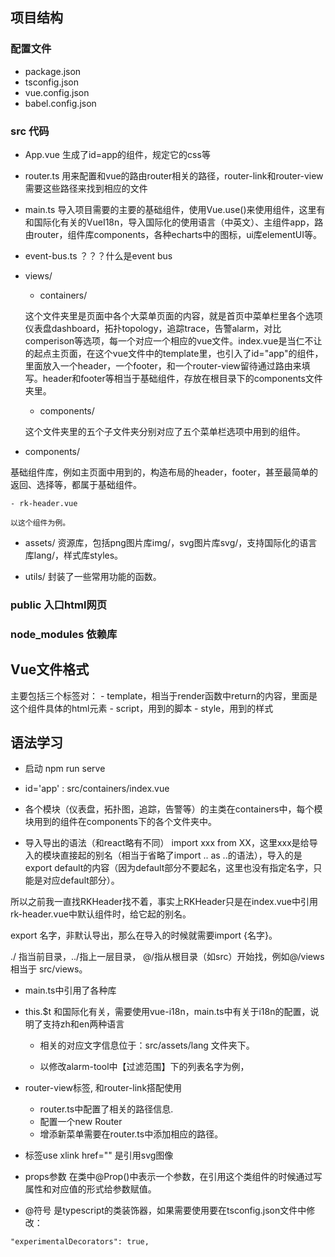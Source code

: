 

## 项目结构
### 配置文件
- package.json
- tsconfig.json
- vue.config.json
- babel.config.json
### src 代码
- App.vue
生成了id=app的组件，规定它的css等
- router.ts
用来配置和vue的路由router相关的路径，router-link和router-view需要这些路径来找到相应的文件
- main.ts
导入项目需要的主要的基础组件，使用Vue.use()来使用组件，这里有和国际化有关的VueI18n，导入国际化的使用语言（中英文）、主组件app，路由router，组件库components，各种echarts中的图标，ui库elementUI等。
- event-bus.ts
？？？什么是event bus

- views/
    - containers/

    这个文件夹里是页面中各个大菜单页面的内容，就是首页中菜单栏里各个选项仪表盘dashboard，拓扑topology，追踪trace，告警alarm，对比comperison等选项，每一个对应一个相应的vue文件。index.vue是当仁不让的起点主页面，在这个vue文件中的template里，也引入了id="app"的组件，里面放入一个header，一个footer，和一个router-view留待通过路由来填写。header和footer等相当于基础组件，存放在根目录下的components文件夹里。

    - components/

    这个文件夹里的五个子文件夹分别对应了五个菜单栏选项中用到的组件。

- components/

基础组件库，例如主页面中用到的，构造布局的header，footer，甚至最简单的返回、选择等，都属于基础组件。

    - rk-header.vue

    以这个组件为例。


- assets/
资源库，包括png图片库img/，svg图片库svg/，支持国际化的语言库lang/，样式库styles。

- utils/
封装了一些常用功能的函数。


### public 入口html网页
### node_modules 依赖库

## Vue文件格式
主要包括三个标签对：
    - template，相当于render函数中return的内容，里面是这个组件具体的html元素
    - script，用到的脚本
    - style，用到的样式

## 语法学习
- 启动
npm run serve

- id='app'  : src/containers/index.vue

- 各个模块（仪表盘，拓扑图，追踪，告警等）的主类在containers中，每个模块用到的组件在components下的各个文件夹中。

- 导入导出的语法（和react略有不同）
import xxx from XX，这里xxx是给导入的模块直接起的别名（相当于省略了import .. as ..的语法），导入的是export default的内容（因为default部分不要起名，这里也没有指定名字，只能是对应default部分）。

所以之前我一直找RKHeader找不着，事实上RKHeader只是在index.vue中引用rk-header.vue中默认组件时，给它起的别名。

export 名字，非默认导出，那么在导入的时候就需要import {名字}。

./ 指当前目录，../指上一层目录， @/指从根目录（如src）开始找，例如@/views 相当于 src/views。

- main.ts中引用了各种库
- this.$t 和国际化有关，需要使用vue-i18n，main.ts中有关于i18n的配置，说明了支持zh和en两种语言
    - 相关的对应文字信息位于：src/assets/lang 文件夹下。

    - 以修改alarm-tool中【过滤范围】下的列表名字为例，

- router-view标签, 和router-link搭配使用
    - router.ts中配置了相关的路径信息. 
    - 配置一个new Router
    - 增添新菜单需要在router.ts中添加相应的路径。

- 标签use  xlink href="" 是引用svg图像

- props参数 在类中@Prop()中表示一个参数，在引用这个类组件的时候通过写属性和对应值的形式给参数赋值。

- @符号 是typescript的类装饰器，如果需要使用要在tsconfig.json文件中修改：
```
"experimentalDecorators": true,
```

